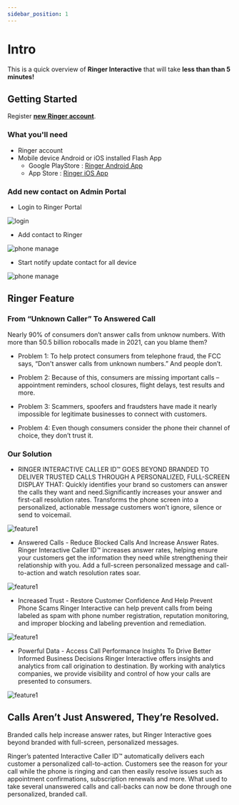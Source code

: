 ```yaml
---
sidebar_position: 1
---
```


# Intro

This is a quick overview of **Ringer Interactive** that will take **less than than 5 minutes!**

## Getting Started

Register [**new Ringer account**](https://ringerinteractive.com/contact/).


### What you'll need

- Ringer account
- Mobile device Android or iOS installed Flash App
  - Google PlayStore : [Ringer Android App](https://play.google.com/store/apps/details?id=com.ringer)
  - App Store : [Ringer iOS App](https://apps.apple.com/vn/app/ringer-interactive-app/id1628828448?l=vi)

### Add new contact on Admin Portal

- Login to Ringer Portal

![login](./img/login.png)

- Add contact to Ringer

![phone manage](./img/phone_manage.png)

- Start notify update contact for all device

![phone manage](./img/notify.png)


## Ringer Feature

### From “Unknown Caller” To Answered Call
 Nearly 90% of consumers don’t answer calls from unknow numbers.
With more than 50.5 billion robocalls made in 2021, can you blame them?

- Problem 1:
To help protect consumers from telephone fraud, the FCC says, “Don't answer calls from unknown numbers.” And people don’t.
- Problem 2:
Because of this, consumers are missing important calls – appointment reminders, school closures, flight delays, test results and more.
- Problem 3:
Scammers, spoofers and fraudsters have made it nearly impossible for legitimate businesses to connect with customers.

- Problem 4:
Even though consumers consider the phone their channel of choice, they don’t trust it.


### Our Solution
- RINGER INTERACTIVE CALLER ID™
GOES BEYOND BRANDED TO DELIVER TRUSTED CALLS THROUGH A PERSONALIZED, FULL-SCREEN DISPLAY THAT: Quickly identifies your brand so customers can answer the calls they want and need.Significantly increases your answer and first-call resolution rates. Transforms the phone screen into a personalized, actionable message customers won’t ignore, silence or send to voicemail.

![feature1](./img/feature1.png)

- Answered Calls - Reduce Blocked Calls And Increase Answer Rates.
Ringer Interactive Caller ID™ increases answer rates, helping ensure your customers get the information they need while strengthening their relationship with you. Add a full-screen personalized message and call-to-action and watch resolution rates soar.

![feature1](./img/feature2.png)

- Increased Trust - Restore Customer Confidence And Help Prevent Phone Scams
Ringer Interactive can help prevent calls from being labeled as spam with phone number registration, reputation monitoring, and improper blocking and labeling prevention and remediation.

![feature1](./img/feature3.png)


- Powerful Data - Access Call Performance Insights To Drive Better Informed Business Decisions
Ringer Interactive offers insights and analytics from call origination to destination. By working with analytics companies, we provide visibility and control of how your calls are presented to consumers.

![feature1](./img/feature4.png)

## Calls Aren’t Just Answered, They’re Resolved.
Branded calls help increase answer rates, but Ringer Interactive goes beyond branded with full-screen, personalized messages.

Ringer’s patented Interactive Caller ID™ automatically delivers each customer a personalized call-to-action. Customers see the reason for your call while the phone is ringing and can then easily resolve issues such as appointment confirmations, subscription renewals and more. What used to take several unanswered calls and call-backs can now be done through one personalized, branded call.
